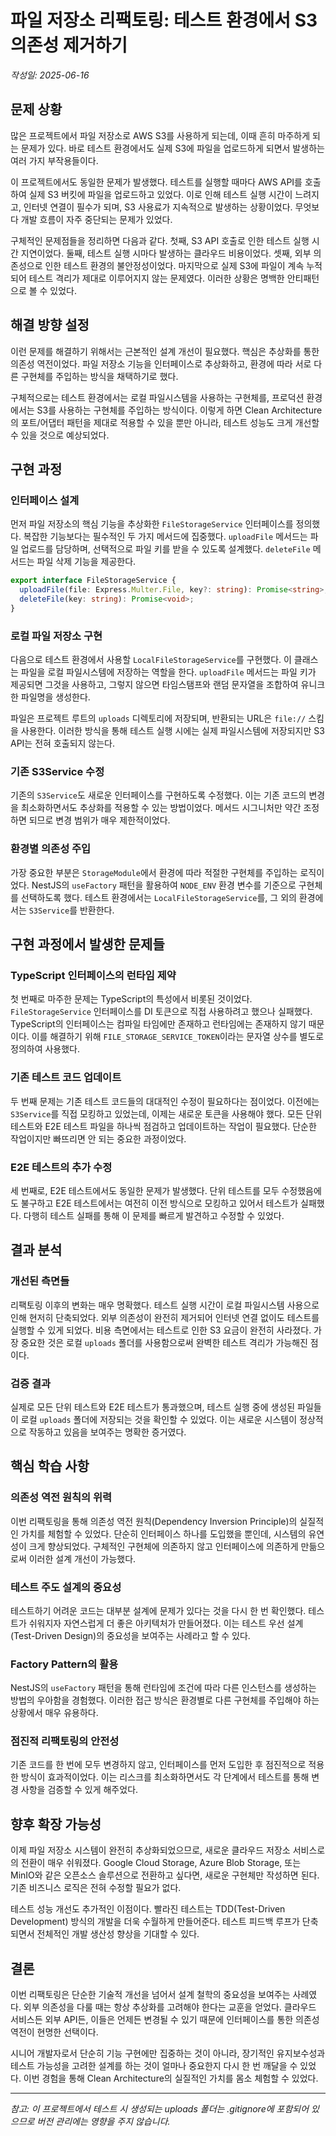 # 파일 저장소 리팩토링: 테스트 환경에서 S3 의존성 제거하기

*작성일: 2025-06-16*

## 문제 상황

많은 프로젝트에서 파일 저장소로 AWS S3를 사용하게 되는데, 이때 흔히 마주하게 되는 문제가 있다. 바로 테스트 환경에서도 실제 S3에 파일을 업로드하게 되면서 발생하는 여러 가지 부작용들이다.

이 프로젝트에서도 동일한 문제가 발생했다. 테스트를 실행할 때마다 AWS API를 호출하여 실제 S3 버킷에 파일을 업로드하고 있었다. 이로 인해 테스트 실행 시간이 느려지고, 인터넷 연결이 필수가 되며, S3 사용료가 지속적으로 발생하는 상황이었다. 무엇보다 개발 흐름이 자주 중단되는 문제가 있었다.

구체적인 문제점들을 정리하면 다음과 같다. 첫째, S3 API 호출로 인한 테스트 실행 시간 지연이었다. 둘째, 테스트 실행 시마다 발생하는 클라우드 비용이었다. 셋째, 외부 의존성으로 인한 테스트 환경의 불안정성이었다. 마지막으로 실제 S3에 파일이 계속 누적되어 테스트 격리가 제대로 이루어지지 않는 문제였다. 이러한 상황은 명백한 안티패턴으로 볼 수 있었다.

## 해결 방향 설정

이런 문제를 해결하기 위해서는 근본적인 설계 개선이 필요했다. 핵심은 추상화를 통한 의존성 역전이었다. 파일 저장소 기능을 인터페이스로 추상화하고, 환경에 따라 서로 다른 구현체를 주입하는 방식을 채택하기로 했다.

구체적으로는 테스트 환경에서는 로컬 파일시스템을 사용하는 구현체를, 프로덕션 환경에서는 S3를 사용하는 구현체를 주입하는 방식이다. 이렇게 하면 Clean Architecture의 포트/어댑터 패턴을 제대로 적용할 수 있을 뿐만 아니라, 테스트 성능도 크게 개선할 수 있을 것으로 예상되었다.

## 구현 과정

### 인터페이스 설계

먼저 파일 저장소의 핵심 기능을 추상화한 `FileStorageService` 인터페이스를 정의했다. 복잡한 기능보다는 필수적인 두 가지 메서드에 집중했다. `uploadFile` 메서드는 파일 업로드를 담당하며, 선택적으로 파일 키를 받을 수 있도록 설계했다. `deleteFile` 메서드는 파일 삭제 기능을 제공한다.

```typescript
export interface FileStorageService {
  uploadFile(file: Express.Multer.File, key?: string): Promise<string>;
  deleteFile(key: string): Promise<void>;
}
```

### 로컬 파일 저장소 구현

다음으로 테스트 환경에서 사용할 `LocalFileStorageService`를 구현했다. 이 클래스는 파일을 로컬 파일시스템에 저장하는 역할을 한다. `uploadFile` 메서드는 파일 키가 제공되면 그것을 사용하고, 그렇지 않으면 타임스탬프와 랜덤 문자열을 조합하여 유니크한 파일명을 생성한다.

파일은 프로젝트 루트의 `uploads` 디렉토리에 저장되며, 반환되는 URL은 `file://` 스킴을 사용한다. 이러한 방식을 통해 테스트 실행 시에는 실제 파일시스템에 저장되지만 S3 API는 전혀 호출되지 않는다.

### 기존 S3Service 수정

기존의 `S3Service`도 새로운 인터페이스를 구현하도록 수정했다. 이는 기존 코드의 변경을 최소화하면서도 추상화를 적용할 수 있는 방법이었다. 메서드 시그니처만 약간 조정하면 되므로 변경 범위가 매우 제한적이었다.

### 환경별 의존성 주입

가장 중요한 부분은 `StorageModule`에서 환경에 따라 적절한 구현체를 주입하는 로직이었다. NestJS의 `useFactory` 패턴을 활용하여 `NODE_ENV` 환경 변수를 기준으로 구현체를 선택하도록 했다. 테스트 환경에서는 `LocalFileStorageService`를, 그 외의 환경에서는 `S3Service`를 반환한다.

## 구현 과정에서 발생한 문제들

### TypeScript 인터페이스의 런타임 제약

첫 번째로 마주한 문제는 TypeScript의 특성에서 비롯된 것이었다. `FileStorageService` 인터페이스를 DI 토큰으로 직접 사용하려고 했으나 실패했다. TypeScript의 인터페이스는 컴파일 타임에만 존재하고 런타임에는 존재하지 않기 때문이다. 이를 해결하기 위해 `FILE_STORAGE_SERVICE_TOKEN`이라는 문자열 상수를 별도로 정의하여 사용했다.

### 기존 테스트 코드 업데이트

두 번째 문제는 기존 테스트 코드들의 대대적인 수정이 필요하다는 점이었다. 이전에는 `S3Service`를 직접 모킹하고 있었는데, 이제는 새로운 토큰을 사용해야 했다. 모든 단위 테스트와 E2E 테스트 파일을 하나씩 점검하고 업데이트하는 작업이 필요했다. 단순한 작업이지만 빠뜨리면 안 되는 중요한 과정이었다.

### E2E 테스트의 추가 수정

세 번째로, E2E 테스트에서도 동일한 문제가 발생했다. 단위 테스트를 모두 수정했음에도 불구하고 E2E 테스트에서는 여전히 이전 방식으로 모킹하고 있어서 테스트가 실패했다. 다행히 테스트 실패를 통해 이 문제를 빠르게 발견하고 수정할 수 있었다.

## 결과 분석

### 개선된 측면들

리팩토링 이후의 변화는 매우 명확했다. 테스트 실행 시간이 로컬 파일시스템 사용으로 인해 현저히 단축되었다. 외부 의존성이 완전히 제거되어 인터넷 연결 없이도 테스트를 실행할 수 있게 되었다. 비용 측면에서는 테스트로 인한 S3 요금이 완전히 사라졌다. 가장 중요한 것은 로컬 `uploads` 폴더를 사용함으로써 완벽한 테스트 격리가 가능해진 점이다.

### 검증 결과

실제로 모든 단위 테스트와 E2E 테스트가 통과했으며, 테스트 실행 중에 생성된 파일들이 로컬 `uploads` 폴더에 저장되는 것을 확인할 수 있었다. 이는 새로운 시스템이 정상적으로 작동하고 있음을 보여주는 명확한 증거였다.

## 핵심 학습 사항

### 의존성 역전 원칙의 위력

이번 리팩토링을 통해 의존성 역전 원칙(Dependency Inversion Principle)의 실질적인 가치를 체험할 수 있었다. 단순히 인터페이스 하나를 도입했을 뿐인데, 시스템의 유연성이 크게 향상되었다. 구체적인 구현체에 의존하지 않고 인터페이스에 의존하게 만듦으로써 이러한 설계 개선이 가능했다.

### 테스트 주도 설계의 중요성

테스트하기 어려운 코드는 대부분 설계에 문제가 있다는 것을 다시 한 번 확인했다. 테스트가 쉬워지자 자연스럽게 더 좋은 아키텍처가 만들어졌다. 이는 테스트 우선 설계(Test-Driven Design)의 중요성을 보여주는 사례라고 할 수 있다.

### Factory Pattern의 활용

NestJS의 `useFactory` 패턴을 통해 런타임에 조건에 따라 다른 인스턴스를 생성하는 방법의 우아함을 경험했다. 이러한 접근 방식은 환경별로 다른 구현체를 주입해야 하는 상황에서 매우 유용하다.

### 점진적 리팩토링의 안전성

기존 코드를 한 번에 모두 변경하지 않고, 인터페이스를 먼저 도입한 후 점진적으로 적용한 방식이 효과적이었다. 이는 리스크를 최소화하면서도 각 단계에서 테스트를 통해 변경 사항을 검증할 수 있게 해주었다.

## 향후 확장 가능성

이제 파일 저장소 시스템이 완전히 추상화되었으므로, 새로운 클라우드 저장소 서비스로의 전환이 매우 쉬워졌다. Google Cloud Storage, Azure Blob Storage, 또는 MinIO와 같은 오픈소스 솔루션으로 전환하고 싶다면, 새로운 구현체만 작성하면 된다. 기존 비즈니스 로직은 전혀 수정할 필요가 없다.

테스트 성능 개선도 추가적인 이점이다. 빨라진 테스트는 TDD(Test-Driven Development) 방식의 개발을 더욱 수월하게 만들어준다. 테스트 피드백 루프가 단축되면서 전체적인 개발 생산성 향상을 기대할 수 있다.

## 결론

이번 리팩토링은 단순한 기술적 개선을 넘어서 설계 철학의 중요성을 보여주는 사례였다. 외부 의존성을 다룰 때는 항상 추상화를 고려해야 한다는 교훈을 얻었다. 클라우드 서비스든 외부 API든, 이들은 언제든 변경될 수 있기 때문에 인터페이스를 통한 의존성 역전이 현명한 선택이다.

시니어 개발자로서 단순히 기능 구현에만 집중하는 것이 아니라, 장기적인 유지보수성과 테스트 가능성을 고려한 설계를 하는 것이 얼마나 중요한지 다시 한 번 깨달을 수 있었다. 이번 경험을 통해 Clean Architecture의 실질적인 가치를 몸소 체험할 수 있었다.

---

*참고: 이 프로젝트에서 테스트 시 생성되는 uploads 폴더는 .gitignore에 포함되어 있으므로 버전 관리에는 영향을 주지 않습니다.*